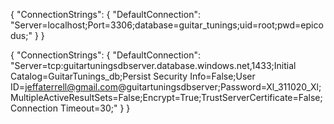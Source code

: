 {
  "ConnectionStrings": {
      "DefaultConnection": "Server=localhost;Port=3306;database=guitar_tunings;uid=root;pwd=epicodus;"
  }
}

{
  "ConnectionStrings": {
    "DefaultConnection": "Server=tcp:guitartuningsdbserver.database.windows.net,1433;Initial Catalog=GuitarTunings_db;Persist Security Info=False;User ID=jeffaterrell@gmail.com@guitartuningsdbserver;Password=Xl_311020_Xl;MultipleActiveResultSets=False;Encrypt=True;TrustServerCertificate=False;Connection Timeout=30;"
  }
}
